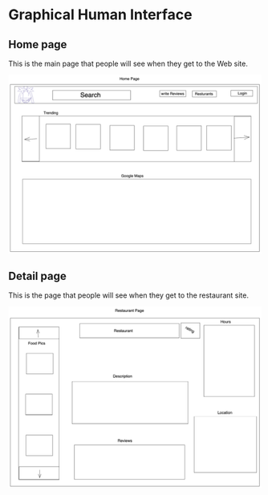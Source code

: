 # Graphical Human Interface

## Home page

This is the main page that people will see when they
get to the Web site.

![home page](wireframes/HOME.png)

## Detail page

This is the page that people will see when they
get to the restaurant site.

![detail page](wireframes/DETAIL.png)